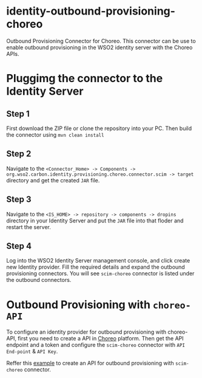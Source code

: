 # identity-outbound-provisioning-choreo
Outbound Provisioning Connector for Choreo.
This connector can be use to enable outbound provisioning in the WSO2 identity server with the Choreo APIs.

# Pluggimg the connector to the Identity Server
## Step 1
First download the ZIP file or clone the repository into your PC. Then build the connector using `mvn clean install`
## Step 2
Navigate to the `<Connector_Home> -> Components -> org.wso2.carbon.identity.provisioning.choreo.connector.scim -> target` directory and get the created `JAR` file.
## Step 3
Navigate to the `<IS_HOME> -> repository -> components -> dropins` directory in your Identity Server and put the `JAR` file into that floder and restart the server.
## Step 4
Log into the WSO2 Identity Server management console, and click create new Identity provider. Fill the required details and expand the outbound provisioning connectors. 
You will see `scim-choreo` connector is listed under the outbound connectors. 

# Outbound Provisioning with `choreo-API`
To configure an identity provider for outbound provisioning with choreo-API, first you need to create a API in [Choreo](https://wso2.com/choreo/) platform. Then get the API endpoint and a token and configure the `scim-choreo` connector with `API End-point` & `API Key`.

Reffer this [example](docs/creating_a_choreo_API_for_store_user_details_in_Gsheet.md) to create an API for outbound provisioning with `scim-choreo` connector. 
